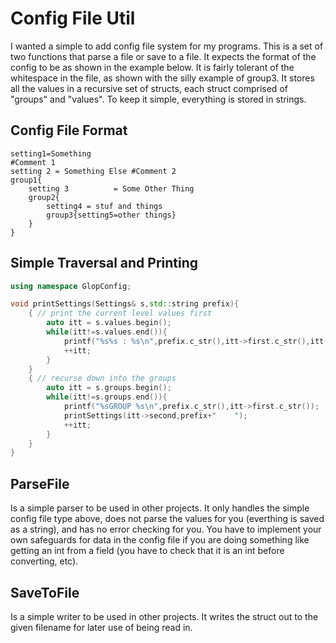 
# Config File Util

I wanted a simple to add config file system for my programs. This is a set of two functions that parse a file or save to a file. It expects the format of the config to be as shown in the example below. It is fairly tolerant of the whitespace in the file, as shown with the silly example of group3. It stores all the values in a recursive set of structs, each struct comprised of "groups" and "values". To keep it simple, everything is stored in strings.

## Config File Format

```
setting1=Something
#Comment 1
setting 2 = Something Else #Comment 2
group1{
	setting 3          = Some Other Thing
	group2{
		setting4 = stuf and things
		group3{setting5=other things}
	}
}
```

## Simple Traversal and Printing

```c++
using namespace GlopConfig;

void printSettings(Settings& s,std::string prefix){
	{ // print the current level values first
		auto itt = s.values.begin();
		while(itt!=s.values.end()){
			printf("%s%s : %s\n",prefix.c_str(),itt->first.c_str(),itt->second.c_str());
			++itt;
		}
	}
	{ // recurse down into the groups
		auto itt = s.groups.begin();
		while(itt!=s.groups.end()){
			printf("%sGROUP %s\n",prefix.c_str(),itt->first.c_str());
			printSettings(itt->second,prefix+"    ");
			++itt;
		}
	}
}
```

## ParseFile

Is a simple parser to be used in other projects. It only handles the simple config file type above, does not parse the values for you (everthing is saved as a string), and has no error checking for you. You have to implement your own safeguards for data in the config file if you are doing something like getting an int from a field (you have to check that it is an int before converting, etc).

## SaveToFile

Is a simple writer to be used in other projects. It writes the struct out to the given filename for later use of being read in.
